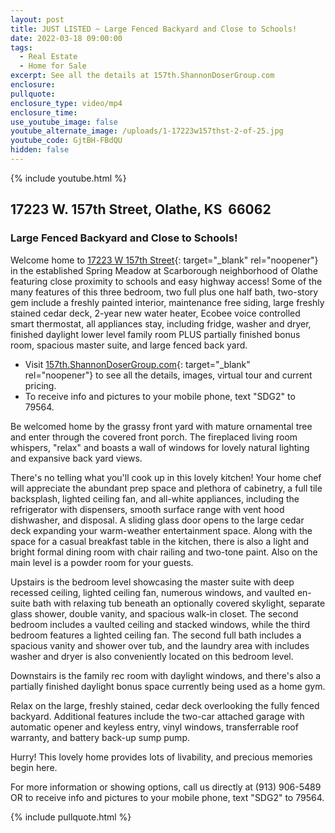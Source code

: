 ```yaml
---
layout: post
title: JUST LISTED ~ Large Fenced Backyard and Close to Schools!
date: 2022-03-18 09:00:00
tags:
  - Real Estate
  - Home for Sale
excerpt: See all the details at 157th.ShannonDoserGroup.com
enclosure:
pullquote:
enclosure_type: video/mp4
enclosure_time:
use_youtube_image: false
youtube_alternate_image: /uploads/1-17223w157thst-2-of-25.jpg
youtube_code: GjtBH-FBdQU
hidden: false
---
```

{% include youtube.html %}

## 17223 W. 157th Street, Olathe, KS&nbsp; 66062

### Large Fenced Backyard and Close to Schools\!

Welcome home to [17223 W 157th Street](http://157th.ShannonDoserGroup.com){: target="_blank" rel="noopener"} in the established Spring Meadow at Scarborough neighborhood of Olathe featuring close proximity to schools and easy highway access\! Some of the many features of this three bedroom, two full plus one half bath, two-story gem include a freshly painted interior, maintenance free siding, large freshly stained cedar deck, 2-year new water heater, Ecobee voice controlled smart thermostat, all appliances stay, including fridge, washer and dryer, finished daylight lower level family room PLUS partially finished bonus room, spacious master suite, and large fenced back yard.

* Visit [157th.ShannonDoserGroup.com](http://157th.ShannonDoserGroup.com){: target="_blank" rel="noopener"}&nbsp;to see all the details, images, virtual tour and current pricing.
* To receive info and pictures to your mobile phone, text "SDG2" to 79564.

Be welcomed home by the grassy front yard with mature ornamental tree and enter through the covered front porch. The fireplaced living room whispers, "relax" and boasts a wall of windows for lovely natural lighting and expansive back yard views.

There's no telling what you'll cook up in this lovely kitchen\! Your home chef will appreciate the abundant prep space and plethora of cabinetry, a full tile backsplash, lighted ceiling fan, and all-white appliances, including the refrigerator with dispensers, smooth surface range with vent hood dishwasher, and disposal. A sliding glass door opens to the large cedar deck expanding your warm-weather entertainment space. Along with the space for a casual breakfast table in the kitchen, there is also a light and bright formal dining room with chair railing and two-tone paint. Also on the main level is a powder room for your guests.

Upstairs is the bedroom level showcasing the master suite with deep recessed ceiling, lighted ceiling fan, numerous windows, and vaulted en-suite bath with relaxing tub beneath an optionally covered skylight, separate glass shower, double vanity, and spacious walk-in closet. The second bedroom includes a vaulted ceiling and stacked windows, while the third bedroom features a lighted ceiling fan. The second full bath includes a spacious vanity and shower over tub, and the laundry area with includes washer and dryer is also conveniently located on this bedroom level.

Downstairs is the family rec room with daylight windows, and there's also a partially finished daylight bonus space currently being used as a home gym.

Relax on the large, freshly stained, cedar deck overlooking the fully fenced backyard. Additional features include the two-car attached garage with automatic opener and keyless entry, vinyl windows, transferrable roof warranty, and battery back-up sump pump.

Hurry\! This lovely home provides lots of livability, and precious memories begin here.

For more information or showing options, call us directly at (913) 906-5489 OR to receive info and pictures to your mobile phone, text "SDG2" to 79564.

{% include pullquote.html %}

